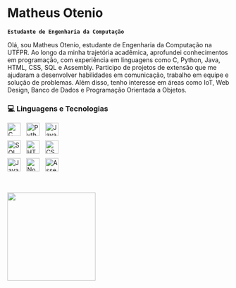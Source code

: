 # Matheus Otenio

**`Estudante de Engenharia da Computação`**

Olá, sou Matheus Otenio, estudante de Engenharia da Computação na UTFPR. Ao longo da minha trajetória acadêmica, aprofundei conhecimentos em programação, com experiência em linguagens como C, Python, Java, HTML, CSS, SQL e Assembly. Participo de projetos de extensão que me ajudaram a desenvolver habilidades em comunicação, trabalho em equipe e solução de problemas. Além disso, tenho interesse em áreas como IoT, Web Design, Banco de Dados e Programação Orientada a Objetos.

### 💻 Linguagens e Tecnologias


<div style="display: flex; flex-wrap: wrap; gap: 10px; max-width: 140px;">
    <img 
        align="left" 
        alt="C"
        title="C"
        width="30px" 
        src="https://cdn.jsdelivr.net/gh/devicons/devicon/icons/c/c-original.svg" 
    />
    <img 
        align="left" 
        alt="Python" 
        title="Python"
        width="30px" 
        src="https://cdn.jsdelivr.net/gh/devicons/devicon/icons/python/python-original.svg" 
    />
    <img 
        align="left" 
        alt="Java"
        title="Java"
        width="30px" 
        src="https://cdn.jsdelivr.net/gh/devicons/devicon/icons/java/java-original.svg" 
    />
    <img 
        align="left" 
        alt="SQL" 
        title="SQL"
        width="30px" 
        src="https://cdn.jsdelivr.net/gh/devicons/devicon/icons/mysql/mysql-original.svg" 
    />
    <img 
        align="left" 
        alt="HTML"
        title="HTML" 
        width="30px" 
        src="https://cdn.jsdelivr.net/gh/devicons/devicon/icons/html5/html5-original.svg" 
    />
    <img 
        align="left" 
        alt="CSS" 
        title="CSS"
        width="30px" 
        src="https://cdn.jsdelivr.net/gh/devicons/devicon/icons/css3/css3-original.svg" 
    />
    <img 
        align="left" 
        alt="JavaScript" 
        title="JavaScript"
        width="30px" 
        src="https://cdn.jsdelivr.net/gh/devicons/devicon/icons/javascript/javascript-original.svg" 
    />
    <img 
        align="left" 
        alt="Node.js" 
        title="Node.js"
        width="30px" 
        src="https://cdn.jsdelivr.net/gh/devicons/devicon/icons/nodejs/nodejs-original.svg" 
    />
    <img 
        align="left" 
        alt="Assembly" 
        title="Assembly"
        width="30px" 
        src="https://cdn.jsdelivr.net/gh/devicons/devicon/icons/devicon/devicon-original.svg" 
    />
</div>


<br/>
<br/>


<img 
      align="left"  
      height="200" 
      src="https://github-readme-stats.vercel.app/api/top-langs/?username=MatheusOtenio&theme=tokyonight&layout=compact&custom_title=Tecnologias&langs_count=9" 
  />

